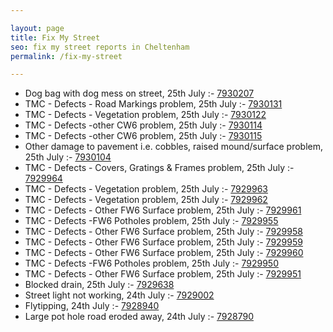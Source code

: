 ```yaml
---

layout: page
title: Fix My Street
seo: fix my street reports in Cheltenham
permalink: /fix-my-street

---
```


<!-- fix_marker starts -->

- Dog bag with dog mess on street, 25th July :- [7930207](https://www.fixmystreet.com/report/7930207)
- TMC - Defects - Road Markings problem, 25th July :- [7930131](https://www.fixmystreet.com/report/7930131)
- TMC - Defects - Vegetation problem, 25th July :- [7930122](https://www.fixmystreet.com/report/7930122)
- TMC - Defects -other CW6 problem, 25th July :- [7930114](https://www.fixmystreet.com/report/7930114)
- TMC - Defects -other CW6 problem, 25th July :- [7930115](https://www.fixmystreet.com/report/7930115)
- Other damage to pavement i.e. cobbles, raised mound/surface problem, 25th July :- [7930104](https://www.fixmystreet.com/report/7930104)
- TMC - Defects - Covers, Gratings & Frames problem, 25th July :- [7929964](https://www.fixmystreet.com/report/7929964)
- TMC - Defects - Vegetation problem, 25th July :- [7929963](https://www.fixmystreet.com/report/7929963)
- TMC - Defects - Vegetation problem, 25th July :- [7929962](https://www.fixmystreet.com/report/7929962)
- TMC - Defects - Other FW6  Surface problem, 25th July :- [7929961](https://www.fixmystreet.com/report/7929961)
- TMC - Defects -FW6 Potholes problem, 25th July :- [7929955](https://www.fixmystreet.com/report/7929955)
- TMC - Defects - Other FW6  Surface problem, 25th July :- [7929958](https://www.fixmystreet.com/report/7929958)
- TMC - Defects - Other FW6  Surface problem, 25th July :- [7929959](https://www.fixmystreet.com/report/7929959)
- TMC - Defects - Other FW6  Surface problem, 25th July :- [7929960](https://www.fixmystreet.com/report/7929960)
- TMC - Defects -FW6 Potholes problem, 25th July :- [7929950](https://www.fixmystreet.com/report/7929950)
- TMC - Defects - Other FW6  Surface problem, 25th July :- [7929951](https://www.fixmystreet.com/report/7929951)
- Blocked drain, 25th July :- [7929638](https://www.fixmystreet.com/report/7929638)
- Street light not working, 24th July :- [7929002](https://www.fixmystreet.com/report/7929002)
- Flytipping, 24th July :- [7928940](https://www.fixmystreet.com/report/7928940)
- Large pot hole road eroded away, 24th July :- [7928790](https://www.fixmystreet.com/report/7928790)

<!-- fix_marker ends -->